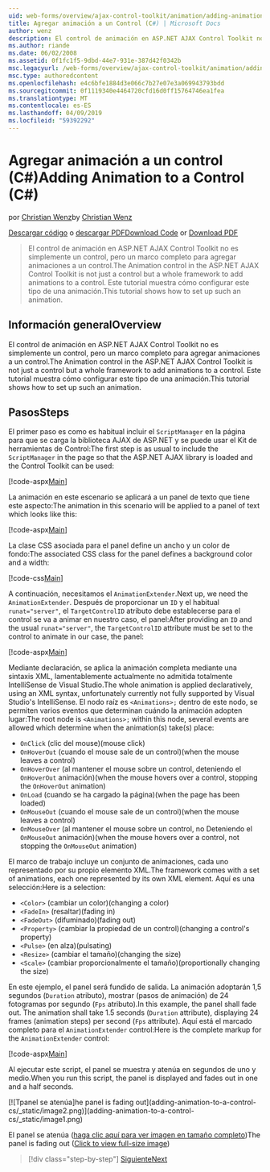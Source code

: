 ```yaml
---
uid: web-forms/overview/ajax-control-toolkit/animation/adding-animation-to-a-control-cs
title: Agregar animación a un Control (C#) | Microsoft Docs
author: wenz
description: El control de animación en ASP.NET AJAX Control Toolkit no es simplemente un control, pero un marco completo para agregar animaciones a un control. Este tutorial se muestra cómo...
ms.author: riande
ms.date: 06/02/2008
ms.assetid: 0f1fc1f5-9dbd-44e7-931e-387d42f0342b
msc.legacyurl: /web-forms/overview/ajax-control-toolkit/animation/adding-animation-to-a-control-cs
msc.type: authoredcontent
ms.openlocfilehash: e4c6bfe1884d3e066c7b27e07e3a069943793bdd
ms.sourcegitcommit: 0f1119340e4464720cfd16d0ff15764746ea1fea
ms.translationtype: MT
ms.contentlocale: es-ES
ms.lasthandoff: 04/09/2019
ms.locfileid: "59392292"
---
```

# <a name="adding-animation-to-a-control-c"></a><span data-ttu-id="de6cc-104">Agregar animación a un control (C#)</span><span class="sxs-lookup"><span data-stu-id="de6cc-104">Adding Animation to a Control (C#)</span></span>

<span data-ttu-id="de6cc-105">por [Christian Wenz](https://github.com/wenz)</span><span class="sxs-lookup"><span data-stu-id="de6cc-105">by [Christian Wenz](https://github.com/wenz)</span></span>

<span data-ttu-id="de6cc-106">[Descargar código](http://download.microsoft.com/download/f/9/a/f9a26acd-8df4-4484-8a18-199e4598f411/Animation1.cs.zip) o [descargar PDF](http://download.microsoft.com/download/6/7/1/6718d452-ff89-4d3f-a90e-c74ec2d636a3/animation1CS.pdf)</span><span class="sxs-lookup"><span data-stu-id="de6cc-106">[Download Code](http://download.microsoft.com/download/f/9/a/f9a26acd-8df4-4484-8a18-199e4598f411/Animation1.cs.zip) or [Download PDF](http://download.microsoft.com/download/6/7/1/6718d452-ff89-4d3f-a90e-c74ec2d636a3/animation1CS.pdf)</span></span>

> <span data-ttu-id="de6cc-107">El control de animación en ASP.NET AJAX Control Toolkit no es simplemente un control, pero un marco completo para agregar animaciones a un control.</span><span class="sxs-lookup"><span data-stu-id="de6cc-107">The Animation control in the ASP.NET AJAX Control Toolkit is not just a control but a whole framework to add animations to a control.</span></span> <span data-ttu-id="de6cc-108">Este tutorial muestra cómo configurar este tipo de una animación.</span><span class="sxs-lookup"><span data-stu-id="de6cc-108">This tutorial shows how to set up such an animation.</span></span>


## <a name="overview"></a><span data-ttu-id="de6cc-109">Información general</span><span class="sxs-lookup"><span data-stu-id="de6cc-109">Overview</span></span>

<span data-ttu-id="de6cc-110">El control de animación en ASP.NET AJAX Control Toolkit no es simplemente un control, pero un marco completo para agregar animaciones a un control.</span><span class="sxs-lookup"><span data-stu-id="de6cc-110">The Animation control in the ASP.NET AJAX Control Toolkit is not just a control but a whole framework to add animations to a control.</span></span> <span data-ttu-id="de6cc-111">Este tutorial muestra cómo configurar este tipo de una animación.</span><span class="sxs-lookup"><span data-stu-id="de6cc-111">This tutorial shows how to set up such an animation.</span></span>

## <a name="steps"></a><span data-ttu-id="de6cc-112">Pasos</span><span class="sxs-lookup"><span data-stu-id="de6cc-112">Steps</span></span>

<span data-ttu-id="de6cc-113">El primer paso es como es habitual incluir el `ScriptManager` en la página para que se carga la biblioteca AJAX de ASP.NET y se puede usar el Kit de herramientas de Control:</span><span class="sxs-lookup"><span data-stu-id="de6cc-113">The first step is as usual to include the `ScriptManager` in the page so that the ASP.NET AJAX library is loaded and the Control Toolkit can be used:</span></span>

[!code-aspx[Main](adding-animation-to-a-control-cs/samples/sample1.aspx)]

<span data-ttu-id="de6cc-114">La animación en este escenario se aplicará a un panel de texto que tiene este aspecto:</span><span class="sxs-lookup"><span data-stu-id="de6cc-114">The animation in this scenario will be applied to a panel of text which looks like this:</span></span>

[!code-aspx[Main](adding-animation-to-a-control-cs/samples/sample2.aspx)]

<span data-ttu-id="de6cc-115">La clase CSS asociada para el panel define un ancho y un color de fondo:</span><span class="sxs-lookup"><span data-stu-id="de6cc-115">The associated CSS class for the panel defines a background color and a width:</span></span>

[!code-css[Main](adding-animation-to-a-control-cs/samples/sample3.css)]

<span data-ttu-id="de6cc-116">A continuación, necesitamos el `AnimationExtender`.</span><span class="sxs-lookup"><span data-stu-id="de6cc-116">Next up, we need the `AnimationExtender`.</span></span> <span data-ttu-id="de6cc-117">Después de proporcionar un `ID` y el habitual `runat="server"`, el `TargetControlID` atributo debe establecerse para el control se va a animar en nuestro caso, el panel:</span><span class="sxs-lookup"><span data-stu-id="de6cc-117">After providing an `ID` and the usual `runat="server"`, the `TargetControlID` attribute must be set to the control to animate in our case, the panel:</span></span>

[!code-aspx[Main](adding-animation-to-a-control-cs/samples/sample4.aspx)]

<span data-ttu-id="de6cc-118">Mediante declaración, se aplica la animación completa mediante una sintaxis XML, lamentablemente actualmente no admitida totalmente IntelliSense de Visual Studio.</span><span class="sxs-lookup"><span data-stu-id="de6cc-118">The whole animation is applied declaratively, using an XML syntax, unfortunately currently not fully supported by Visual Studio's IntelliSense.</span></span> <span data-ttu-id="de6cc-119">El nodo raíz es `<Animations>;` dentro de este nodo, se permiten varios eventos que determinan cuándo la animación adopten lugar:</span><span class="sxs-lookup"><span data-stu-id="de6cc-119">The root node is `<Animations>;` within this node, several events are allowed which determine when the animation(s) take(s) place:</span></span>

- `OnClick` <span data-ttu-id="de6cc-120">(clic del mouse)</span><span class="sxs-lookup"><span data-stu-id="de6cc-120">(mouse click)</span></span>
- `OnHoverOut` <span data-ttu-id="de6cc-121">(cuando el mouse sale de un control)</span><span class="sxs-lookup"><span data-stu-id="de6cc-121">(when the mouse leaves a control)</span></span>
- `OnHoverOver` <span data-ttu-id="de6cc-122">(al mantener el mouse sobre un control, deteniendo el `OnHoverOut` animación)</span><span class="sxs-lookup"><span data-stu-id="de6cc-122">(when the mouse hovers over a control, stopping the `OnHoverOut` animation)</span></span>
- `OnLoad` <span data-ttu-id="de6cc-123">(cuando se ha cargado la página)</span><span class="sxs-lookup"><span data-stu-id="de6cc-123">(when the page has been loaded)</span></span>
- `OnMouseOut` <span data-ttu-id="de6cc-124">(cuando el mouse sale de un control)</span><span class="sxs-lookup"><span data-stu-id="de6cc-124">(when the mouse leaves a control)</span></span>
- `OnMouseOver` <span data-ttu-id="de6cc-125">(al mantener el mouse sobre un control, no Deteniendo el `OnMouseOut` animación)</span><span class="sxs-lookup"><span data-stu-id="de6cc-125">(when the mouse hovers over a control, not stopping the `OnMouseOut` animation)</span></span>

<span data-ttu-id="de6cc-126">El marco de trabajo incluye un conjunto de animaciones, cada uno representado por su propio elemento XML.</span><span class="sxs-lookup"><span data-stu-id="de6cc-126">The framework comes with a set of animations, each one represented by its own XML element.</span></span> <span data-ttu-id="de6cc-127">Aquí es una selección:</span><span class="sxs-lookup"><span data-stu-id="de6cc-127">Here is a selection:</span></span>

- `<Color>` <span data-ttu-id="de6cc-128">(cambiar un color)</span><span class="sxs-lookup"><span data-stu-id="de6cc-128">(changing a color)</span></span>
- `<FadeIn>` <span data-ttu-id="de6cc-129">(resaltar)</span><span class="sxs-lookup"><span data-stu-id="de6cc-129">(fading in)</span></span>
- `<FadeOut>` <span data-ttu-id="de6cc-130">(difuminado)</span><span class="sxs-lookup"><span data-stu-id="de6cc-130">(fading out)</span></span>
- `<Property>` <span data-ttu-id="de6cc-131">(cambiar la propiedad de un control)</span><span class="sxs-lookup"><span data-stu-id="de6cc-131">(changing a control's property)</span></span>
- `<Pulse>` <span data-ttu-id="de6cc-132">(en alza)</span><span class="sxs-lookup"><span data-stu-id="de6cc-132">(pulsating)</span></span>
- `<Resize>` <span data-ttu-id="de6cc-133">(cambiar el tamaño)</span><span class="sxs-lookup"><span data-stu-id="de6cc-133">(changing the size)</span></span>
- `<Scale>` <span data-ttu-id="de6cc-134">(cambiar proporcionalmente el tamaño)</span><span class="sxs-lookup"><span data-stu-id="de6cc-134">(proportionally changing the size)</span></span>

<span data-ttu-id="de6cc-135">En este ejemplo, el panel será fundido de salida. La animación adoptarán 1,5 segundos (`Duration` atributo), mostrar (pasos de animación) de 24 fotogramas por segundo (`Fps` atributo).</span><span class="sxs-lookup"><span data-stu-id="de6cc-135">In this example, the panel shall fade out. The animation shall take 1.5 seconds (`Duration` attribute), displaying 24 frames (animation steps) per second (`Fps` attribute).</span></span> <span data-ttu-id="de6cc-136">Aquí está el marcado completo para el `AnimationExtender` control:</span><span class="sxs-lookup"><span data-stu-id="de6cc-136">Here is the complete markup for the `AnimationExtender` control:</span></span>

[!code-aspx[Main](adding-animation-to-a-control-cs/samples/sample5.aspx)]

<span data-ttu-id="de6cc-137">Al ejecutar este script, el panel se muestra y atenúa en segundos de uno y medio.</span><span class="sxs-lookup"><span data-stu-id="de6cc-137">When you run this script, the panel is displayed and fades out in one and a half seconds.</span></span>


[![T<span data-ttu-id="de6cc-138">panel se atenúa]</span><span class="sxs-lookup"><span data-stu-id="de6cc-138">he panel is fading out]</span></span>(adding-animation-to-a-control-cs/_static/image2.png)](adding-animation-to-a-control-cs/_static/image1.png)

<span data-ttu-id="de6cc-139">El panel se atenúa ([haga clic aquí para ver imagen en tamaño completo](adding-animation-to-a-control-cs/_static/image3.png))</span><span class="sxs-lookup"><span data-stu-id="de6cc-139">The panel is fading out ([Click to view full-size image](adding-animation-to-a-control-cs/_static/image3.png))</span></span>

> [!div class="step-by-step"]
> [<span data-ttu-id="de6cc-140">Siguiente</span><span class="sxs-lookup"><span data-stu-id="de6cc-140">Next</span></span>](executing-several-animations-at-the-same-time-cs.md)
